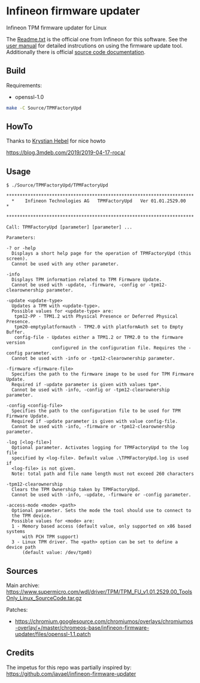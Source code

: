 # Infineon firmware updater
Infineon TPM firmware updater for Linux

The [Readme.txt](Readme.txt) is the official one from Infineon for this
software. See the [user manual](Doc/TPMFactoryUpd_UserManual.pdf) for detailed
instrcutions on using the firmware update tool. Additionally there is official
[source code documentation](Doc/TPMFactoryUpdLinuxDoc).

## Build
Requirements: 
* openssl-1.0
```sh
make -C Source/TPMFactoryUpd
```

## HowTo

Thanks to [Krystian Hebel](https://github.com/krystian-hebel) for nice howto

https://blog.3mdeb.com/2019/2019-04-17-roca/

## Usage
```
$ ./Source/TPMFactoryUpd/TPMFactoryUpd
  **********************************************************************
  *    Infineon Technologies AG   TPMFactoryUpd   Ver 01.01.2529.00    *
  **********************************************************************

Call: TPMFactoryUpd [parameter] [parameter] ...

Parameters:

-? or -help
  Displays a short help page for the operation of TPMFactoryUpd (this screen).
  Cannot be used with any other parameter.

-info
  Displays TPM information related to TPM Firmware Update.
  Cannot be used with -update, -firmware, -config or -tpm12-clearownership parameter.

-update <update-type>
  Updates a TPM with <update-type>.
  Possible values for <update-type> are:
   tpm12-PP - TPM1.2 with Physical Presence or Deferred Physical Presence.
   tpm20-emptyplatformauth - TPM2.0 with platformAuth set to Empty Buffer.
   config-file - Updates either a TPM1.2 or TPM2.0 to the firmware version
                 configured in the configuration file. Requires the -config parameter.
  Cannot be used with -info or -tpm12-clearownership parameter.

-firmware <firmware-file>
  Specifies the path to the firmware image to be used for TPM Firmware Update.
  Required if -update parameter is given with values tpm*.
  Cannot be used with -info, -config or -tpm12-clearownership parameter.

-config <config-file>
  Specifies the path to the configuration file to be used for TPM Firmware Update.
  Required if -update parameter is given with value config-file.
  Cannot be used with -info, -firmware or -tpm12-clearownership parameter.

-log [<log-file>]
  Optional parameter. Activates logging for TPMFactoryUpd to the log file
  specified by <log-file>. Default value .\TPMFactoryUpd.log is used if
  <log-file> is not given.
  Note: total path and file name length must not exceed 260 characters

-tpm12-clearownership
  Clears the TPM Ownership taken by TPMFactoryUpd.
  Cannot be used with -info, -update, -firmware or -config parameter.

-access-mode <mode> <path>
  Optional parameter. Sets the mode the tool should use to connect to
  the TPM device.
  Possible values for <mode> are:
  1 - Memory based access (default value, only supported on x86 based systems
      with PCH TPM support)
  3 - Linux TPM driver. The <path> option can be set to define a device path
      (default value: /dev/tpm0)
```

## Sources
Main archive:
https://www.supermicro.com/wdl/driver/TPM/TPM_FU_v1.01.2529.00_ToolsOnly_Linux_SourceCode.tar.gz

Patches:
* https://chromium.googlesource.com/chromiumos/overlays/chromiumos-overlay/+/master/chromeos-base/infineon-firmware-updater/files/openssl-1.1.patch

## Credits
The impetus for this repo was partially inspired by:
  https://github.com/iavael/infineon-firmware-updater
